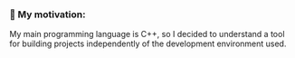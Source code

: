 ### 🚀 My motivation:
My main programming language is C++, so I decided to understand a tool for building projects independently of the development environment used.
